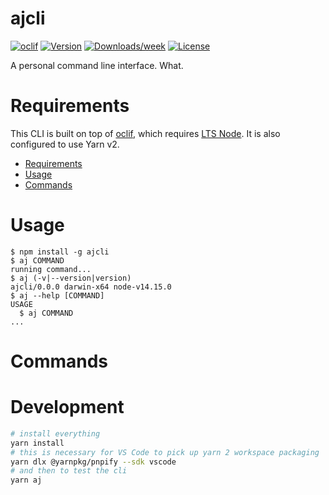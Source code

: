 ajcli
=====

[![oclif](https://img.shields.io/badge/cli-oclif-brightgreen.svg)](https://oclif.io)
[![Version](https://img.shields.io/npm/v/ajcli.svg)](https://npmjs.org/package/ajcli)
[![Downloads/week](https://img.shields.io/npm/dw/ajcli.svg)](https://npmjs.org/package/ajcli)
[![License](https://img.shields.io/npm/l/ajcli.svg)](https://github.com/ahjota/mycli/blob/master/package.json)

A personal command line interface. What.

# Requirements

This CLI is built on top of [oclif][0], which requires [LTS Node][1]. It is also configured to use Yarn v2.

[0]: https://oclif.io/
[1]: https://oclif.io/docs/introduction#requirements

<!-- toc -->
* [Requirements](#requirements)
* [Usage](#usage)
* [Commands](#commands)
<!-- tocstop -->
# Usage
<!-- usage -->
```sh-session
$ npm install -g ajcli
$ aj COMMAND
running command...
$ aj (-v|--version|version)
ajcli/0.0.0 darwin-x64 node-v14.15.0
$ aj --help [COMMAND]
USAGE
  $ aj COMMAND
...
```
<!-- usagestop -->
# Commands
<!-- commands -->

<!-- commandsstop -->

# Development
```sh
# install everything
yarn install
# this is necessary for VS Code to pick up yarn 2 workspace packaging
yarn dlx @yarnpkg/pnpify --sdk vscode
# and then to test the cli
yarn aj
```
